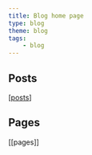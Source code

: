 ```yaml
---
title: Blog home page
type: blog
theme: blog
tags: 
    - blog
---
```



## Posts

[[posts]]

## Pages

[[pages]]


[//begin]: # "Autogenerated link references for markdown compatibility"
[posts]: posts "Blog posts"
[//end]: # "Autogenerated link references"